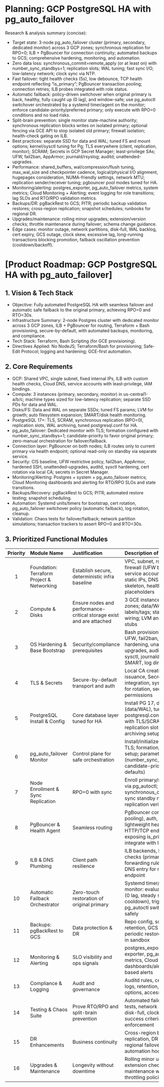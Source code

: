 <!-- filepath: /Users/abdulrahmansamy/git-repos/system_engineering/03- DATABASE/03-PostgreSQL/04-HA_Active-Passive_setup/01-planning.md -->

# Planning: GCP PostgreSQL HA with pg_auto_failover

Research & analysis summary (concise):
- Target state: 3-node pg_auto_failover cluster (primary, secondary, dedicated monitor) across 3 GCP zones; synchronous replication for RPO=0; ILB + PgBouncer for connection continuity; automated backups to GCS; comprehensive hardening, monitoring, and automation.
- Zero data loss: synchronous_commit=remote_apply (or at least on) with number_sync_standbys=1; replication slots; WAL tuning; fast sync I/O; low-latency network; clock sync via NTP.
- Fast failover: tight health checks (5s), low debounce, TCP health endpoint reflecting “is_primary”; PgBouncer transaction pooling; connection retries; ILB probes integrated with role status.
- Automatic failback: policy-driven switchover when original primary is back, healthy, fully caught up (0 lag), and window-safe; use pg_autoctl switchover orchestrated by a systemd timer/agent on the monitor; enforce candidate-priority/preferred primary; only execute with RPO=0 conditions and no load risks.
- Split-brain prevention: single monitor state-machine authority; synchronous replication blocks writes on isolated primary; optional fencing via GCE API to stop isolated old primary; firewall isolation; health-check gating on ILB.
- Best practices: separate SSD for data and WAL; tuned FS and mount options; kernel/sysctl tuning for Pg; TLS everywhere (client, replication, monitor); SCRAM; Secrets in GCP Secret Manager; least-privilege SAs; UFW, fail2ban, AppArmor; journald/rsyslog; auditd; unattended-upgrades.
- Performance: shared_buffers, wal/compression/flush tuning, max_wal_size and checkpointer cadence, logical/physical I/O alignment, hugepages consideration, NUMA-friendly settings, network MTU; replication sender/receiver tuning; pgbouncer pool modes tuned for HA.
- Monitoring/alerting: postgres_exporter, pg_auto_failover metrics, system metrics; Cloud Monitoring + Alerting; event logging for role transitions; lag SLOs and RTO/RPO validation metrics.
- Backups/DR: pgBackRest to GCS; PITR; periodic backup validation restores; cross-region replication; snapshot schedules; runbooks for regional DR.
- Upgrades/maintenance: rolling minor upgrades; extension/version checks; throttle maintenance during failover; schema change guidance.
- Edge cases: monitor outage, network partitions, disk-full, WAL backlog, cert expiry, GCS outage, clock skew, excessive lag, long-running transactions blocking promotion, failback oscillation prevention (cooldown/backoff).

# [Product Roadmap: GCP PostgreSQL HA with pg_auto_failover]

## 1. Vision & Tech Stack
- Objective: Fully automated PostgreSQL HA with seamless failover and automatic safe failback to the original primary, achieving RPO=0 and RTO<30s.
- Infrastructure Summary: 2-node Postgres cluster with dedicated monitor across 3 GCP zones, ILB + PgBouncer for routing, Terraform + Bash provisioning, secure-by-default, with automated backups, monitoring, and compliance.
- Tech Stack: Terraform, Bash Scripting (for GCE provisioning).
- Directives Applied: No NodeJS; Terraform/Bash for provisioning; Safe-Edit Protocol; logging and hardening; GCE-first automation.

## 2. Core Requirements
- GCP: Shared VPC, single subnet, fixed internal IPs, ILB with custom health checks, Cloud DNS, service accounts with least-privilege, IAM bindings.
- Compute: 3 instances (primary, secondary, monitor) in us-central1-a/b/c; machine types sized for low-latency replication; separate SSD PDs for data and WAL.
- Disks/FS: Data and WAL on separate SSDs; tuned FS params; LVM for growth; auto filesystem expansion; SMART/disk health monitoring.
- PostgreSQL 17+: TLS, SCRAM, synchronous replication (RPO=0), replication slots, WAL archiving, tuned postgresql.conf for HA.
- pg_auto_failover: Dedicated monitor with TLS; formation configured with number_sync_standbys=1; candidate-priority to favor original primary; zero-manual orchestration for failover/failback.
- Connection layer: PgBouncer on both nodes; ILB routes only to current primary via health endpoint; optional read-only on standby via separate service.
- Security: CIS baseline, UFW restrictive policy, fail2ban, AppArmor, hardened SSH, unattended-upgrades, auditd, sysctl hardening, cert rotation via local CA; secrets in Secret Manager.
- Monitoring/Alerting: Postgres + system + pg_auto_failover metrics; Cloud Monitoring dashboards and alerting for RTO/RPO SLOs and state transitions.
- Backups/Recovery: pgBackRest to GCS; PITR; automated restore testing; snapshot scheduling.
- Automation: Systemd units/timers for bootstrap, cert rotation, pg_auto_failover switchover policy (automatic failback), log rotation, cleanup.
- Validation: Chaos tests for failover/failback; network partition simulations; transaction trackers to assert RPO=0 and RTO<30s.

## 3. Prioritized Functional Modules
| Priority | Module Name | Justification | Description of Resources |
|:---:|:---|:---|:---|
| 1 | Foundation: Terraform Project & Networking | Establish secure, deterministic infra baseline | VPC, subnet, routes, firewall (UFW baseline), service accounts, IAM, static IPs, DNS zones, ILB skeleton, health check placeholders |
| 2 | Compute & Disks | Ensure nodes and performance-critical storage exist and are attached | 3 GCE instances across zones; data/WAL SSDs; labels/tags; startup scripts wiring; LVM and fstab stubs |
| 3 | OS Hardening & Base Bootstrap | Security/compliance prerequisites | Bash provisioning: CIS, UFW, fail2ban, SSH hardening, unattended-upgrades, auditd, NTP, sysctl, journald/rsyslog, SMART, log dirs |
| 4 | TLS & Secrets | Secure-by-default transport and auth | Local CA creation, cert issuance, Secret Manager integration, systemd timer for rotation, secure permissions |
| 5 | PostgreSQL Install & Config | Core database layer tuned for HA | Install PG 17, directories (data/WAL), tuned postgresql.conf, pg_hba with TLS/SCRAM, replication slots, WAL archiving setup |
| 6 | pg_auto_failover Monitor | Control plane for safe orchestration | Install/initialize monitor with TLS; formation/group setup; parameters (number_sync_standbys=1, candidate-priority defaults) |
| 7 | Node Enrollment & Sync Replication | RPO=0 with sync | Enroll primary/secondary via pg_autoctl; ensure synchronous_commit and sync standby names; replication verification |
| 8 | PgBouncer & Health Agent | Seamless routing | PgBouncer config (tx pooling), auth, TLS; lightweight health HTTP/TCP endpoint exposing is_primary; integrate with ILB |
| 9 | ILB & DNS Plumbing | Client path resilience | ILB backends, health checks (primary-only), forwarding rules; optional DNS entry for reader endpoint |
| 10 | Automatic Failback Orchestrator | Zero-touch restoration of original primary | Systemd timer/agent on monitor: evaluate readiness (0 lag, steady state, cooldown), trigger pg_autoctl switchover safely |
| 11 | Backups: pgBackRest to GCS | Data protection & DR | Repo config, schedules, retention, GCS auth, periodic restore validation in sandbox |
| 12 | Monitoring & Alerting | SLO visibility and ops signals | postgres_exporter, node exporter, pg_auto_failover metrics, Cloud Monitoring dashboards/alerts, log-based alerts |
| 13 | Compliance & Logging | Audit and governance | Auditd rules, centralized logs, retention, immutability options, access reviews |
| 14 | Testing & Chaos Suite | Prove RTO/RPO and split-brain prevention | Automated failover/failback tests, network partition, disk-full, clock skew; success criteria enforcement |
| 15 | DR Enhancements | Business continuity | Cross-region backup replication, DR runbooks, regional failover automation hooks |
| 16 | Upgrades & Maintenance | Longevity without downtime | Rolling minor upgrades, extension checks, maintenance windows, throttling policies |

